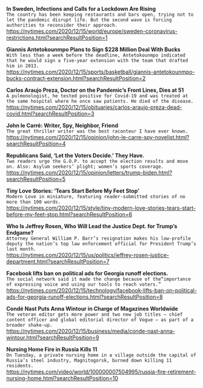 **In Sweden, Infections and Calls for a Lockdown Are Rising**\
`The country has been keeping restaurants and bars open, trying not to let the pandemic disrupt life. But the second wave is forcing authorities to reconsider their approach.`\
https://nytimes.com/2020/12/15/world/europe/sweden-coronavirus-restrictions.html?searchResultPosition=1

**Giannis Antetokounmpo Plans to Sign $228 Million Deal With Bucks**\
`With less than a week before the deadline, Antetokounmpo indicated that he would sign a five-year extension with the team that drafted him in 2013.`\
https://nytimes.com/2020/12/15/sports/basketball/giannis-antetokounmpo-bucks-contract-extension.html?searchResultPosition=2

**Carlos Araujo Preza, Doctor on the Pandemic’s Front Lines, Dies at 51**\
`A pulmonologist, he tested positive for Covid-19 and was treated at the same hospital where he once saw patients. He died of the disease.`\
https://nytimes.com/2020/12/15/obituaries/carlos-araujo-preza-dead-covid.html?searchResultPosition=3

**John le Carré: Writer, Spy, Neighbor, Friend**\
`The great thriller writer was the best raconteur I have ever known.`\
https://nytimes.com/2020/12/15/opinion/john-le-carre-spy-novelist.html?searchResultPosition=4

**Republicans Said, ‘Let the Voters Decide.’ They Have.**\
`Two readers urge the G.O.P. to accept the election results and move on. Also: Asylum seekers’ plight; women’s sports coverage.`\
https://nytimes.com/2020/12/15/opinion/letters/trump-biden.html?searchResultPosition=5

**Tiny Love Stories: ‘Tears Start Before My Feet Stop’**\
`Modern Love in miniature, featuring reader-submitted stories of no more than 100 words.`\
https://nytimes.com/2020/12/15/style/tiny-modern-love-stories-tears-start-before-my-feet-stop.html?searchResultPosition=6

**Who Is Jeffrey Rosen, Who Will Lead the Justice Dept. for Trump’s Endgame?**\
`Attorney General William P. Barr’s resignation makes his low-profile deputy the nation’s top law enforcement official for President Trump’s last month.`\
https://nytimes.com/2020/12/15/us/politics/jeffrey-rosen-justice-department.html?searchResultPosition=7

**Facebook lifts ban on political ads for Georgia runoff elections.**\
`The social network said it made the change because of the“importance of expressing voice and using our tools to reach voters.”`\
https://nytimes.com/2020/12/15/technology/facebook-lifts-ban-on-political-ads-for-georgia-runoff-elections.html?searchResultPosition=8

**Condé Nast Puts Anna Wintour in Charge of Magazines Worldwide**\
`The veteran editor gets more power and two new job titles — chief content officer and global editorial director of Vogue — as part of a broader shake-up.`\
https://nytimes.com/2020/12/15/business/media/conde-nast-anna-wintour.html?searchResultPosition=9

**Nursing Home Fire in Russia Kills 11**\
`On Tuesday, a private nursing home in a village outside the capital of Russia’s steel industry, Magnitogorsk, burned down killing 11 residents.`\
https://nytimes.com/video/world/100000007504995/russia-fire-retirement-nursing-home.html?searchResultPosition=10

